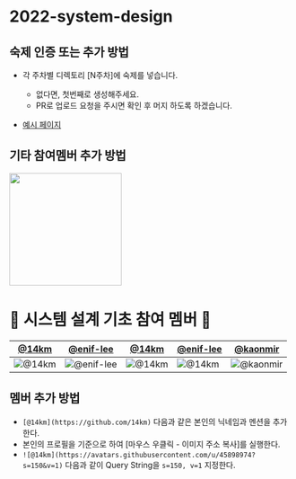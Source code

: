# 2022-system-design

## 숙제 인증 또는 추가 방법
- 각 주차별 디렉토리 [N주차]에 숙제를 넣습니다.
  - 없다면, 첫번째로 생성해주세요.
  - PR로 업로드 요청을 주시면 확인 후 머지 하도록 하겠습니다.
 
- [예시 페이지](https://github.com/AUSG/2022-system-design/tree/main/example)

## 기타 참여멤버 추가 방법

<img align='center' src='https://user-images.githubusercontent.com/5713670/87202985-820dcb80-c2b6-11ea-9f56-7ec461c497c3.gif' width='200'>

# 🍕 시스템 설계 기초 참여 멤버 🍕

[@14km](https://github.com/14km) | [@enif-lee](https://github.com/enif-lee) | [@14km](https://github.com/14km) | [@enif-lee](https://github.com/enif-lee) | [@kaonmir](https://github.com/kaonmir)
--- | --- | --- | --- | ---
![@14km](https://avatars.githubusercontent.com/u/45898974?s=150&v=1) | ![@enif-lee](https://avatars.githubusercontent.com/u/9916002?s=150&v=1) | ![@14km](https://avatars.githubusercontent.com/u/45898974?s=150&v=1) | ![@14km](https://avatars.githubusercontent.com/u/45898974?s=150&v=1) | ![@kaonmir](https://avatars.githubusercontent.com/u/40649016?s=150&v=1)

## 멤버 추가 방법

- `[@14km](https://github.com/14km)` 다음과 같은 본인의 닉네임과 멘션을 추가한다.
- 본인의 프로필을 기준으로 하여 [마우스 우클릭 - 이미지 주소 복사]를 실행한다.
- `![@14km](https://avatars.githubusercontent.com/u/45898974?s=150&v=1)` 다음과 같이 Query String을 `s=150, v=1` 지정한다.
